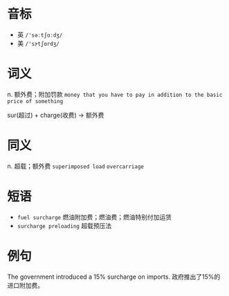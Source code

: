 # 音标

- 英 `/'səːtʃɑːdʒ/`
- 美 `/'sɝtʃɑrdʒ/`

# 词义

n. 额外费；附加罚款
`money that you have to pay in addition to the basic price of something`



sur(超过) + charge(收费) → 额外费

# 同义

n. 超载；额外费
`superimposed load` `overcarriage`

# 短语

- `fuel surcharge` 燃油附加费；燃油费；燃油特别付加运赁
- `surcharge preloading` 超载预压法

# 例句

The government introduced a 15% surcharge on imports.
政府推出了15%的进口附加费。


